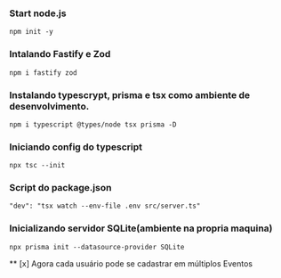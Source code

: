 ### Start node.js

<code>npm init -y</code>

### Intalando Fastify e Zod

<code>npm i fastify zod</code>

### Instalando typescrypt, prisma e tsx como ambiente de desenvolvimento.

<code>npm i typescript @types/node tsx prisma -D</code>

### Iniciando config do typescript

<code>npx tsc --init</code>

### Script do package.json

<code>"dev": "tsx watch --env-file .env src/server.ts"</code>

### Inicializando servidor SQLite(ambiente na propria maquina)

<code>npx prisma init --datasource-provider SQLite</code>

\*\* [x] Agora cada usuário pode se cadastrar em múltiplos Eventos
